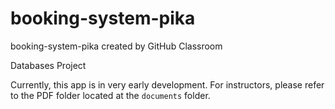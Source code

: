 # booking-system-pika
booking-system-pika created by GitHub Classroom

Databases Project

Currently, this app is in very early development. For instructors, please refer to the PDF folder located at the `documents` folder.


